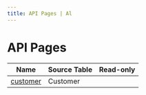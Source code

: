 ```yaml
---
title: API Pages | Al
---
```

# API Pages

| Name | Source Table | Read-only |
| ----- | ------ | ------ |
| [customer](api-page-test-customer-api/index.md) | Customer |  |
